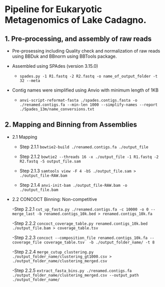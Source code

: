 # Pipeline for Eukaryotic Metagenomics of Lake Cadagno. 

## 1. Pre-processing, and assembly of raw reads

- Pre-prosessing including Quality check and normalization of raw reads using BBDuk and BBnorm using BBTools package.
- Assembled using SPAdes (version 3.15.0) 

  - ```spades.py -1 R1.fastq -2 R2.fastq -o name_of_output_folder -t 32 --meta``` 
- Contig names were simplified using Anvio with minimum length of 1KB 

  - ```anvi-script-reformat-fasta ./spades.contigs.fasta -o ./renamed.contigs.fa --min-len 1000 --simplify-names --report ./Spades_13m/name_conversions.txt```

## 2. Mapping and Binning from Assemblies

- 2.1 Mapping

  - Step 2.1.1 ```bowtie2-build ./renamed.contigs.fa ./output_file```

  - Step 2.1.2 ```bowtie2 --threads 16 -x ./output_file -1 R1.fastq -2 R2.fastq -S output_file.sam```

  - Step 2.1.3 ```samtools view -F 4 -bS ./output_file.sam > ./output_file-RAW.bam```

  - Step 2.1.4 ```anvi-init-bam ./output_file-RAW.bam -o ./output_file.bam```

- 2.2 CONCOCT Binning: Non-competitive

  -Step 2.2.1 ```cut_up_fasta.py ./renamed.contigs.fa -c 10000 -o 0 --merge_last -b renamed.contigs_10k.bed > renamed.contigs_10k.fa```

  -Step 2.2.2 ```concoct_coverage_table.py renamed.contigs_10k.bed ./output_file.bam > coverage_table.tsv```

  -Step 2.2.3 ```concoct --composition_file renamed.contigs_10k.fa --coverage_file coverage_table.tsv  -b ./output_folder_name/ -t 8```

  -Step 2.2.4 ```merge_cutup_clustering.py ./output_folder_name/clustering_gt1000.csv > ./output_folder_name/clustering_merged.csv```

  -Step 2.2.5 ```extract_fasta_bins.py ./renamed.contigs.fa ./output_folder_name/clustering_merged.csv --output_path ./output_folder_name/```




